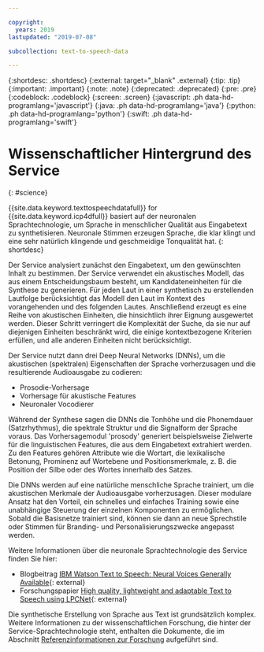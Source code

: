 ```yaml
---

copyright:
  years: 2019
lastupdated: "2019-07-08"

subcollection: text-to-speech-data

---
```


{:shortdesc: .shortdesc}
{:external: target="_blank" .external}
{:tip: .tip}
{:important: .important}
{:note: .note}
{:deprecated: .deprecated}
{:pre: .pre}
{:codeblock: .codeblock}
{:screen: .screen}
{:javascript: .ph data-hd-programlang='javascript'}
{:java: .ph data-hd-programlang='java'}
{:python: .ph data-hd-programlang='python'}
{:swift: .ph data-hd-programlang='swift'}

# Wissenschaftlicher Hintergrund des Service
{: #science}

{{site.data.keyword.texttospeechdatafull}} for {{site.data.keyword.icp4dfull}} basiert auf der neuronalen Sprachtechnologie, um Sprache in menschlicher Qualität aus Eingabetext zu synthetisieren. Neuronale Stimmen erzeugen Sprache, die klar klingt und eine sehr natürlich klingende und geschmeidige Tonqualität hat.
{: shortdesc}

Der Service analysiert zunächst den Eingabetext, um den gewünschten Inhalt zu bestimmen. Der Service verwendet ein akustisches Modell, das aus einem Entscheidungsbaum besteht, um Kandidateneinheiten für die Synthese zu generieren. Für jeden Laut in einer synthetisch zu erstellenden Lautfolge berücksichtigt das Modell den Laut im Kontext des vorangehenden und des folgenden Lautes. Anschließend erzeugt es eine Reihe von akustischen Einheiten, die hinsichtlich ihrer Eignung ausgewertet werden. Dieser Schritt verringert die Komplexität der Suche, da sie nur auf diejenigen Einheiten beschränkt wird, die einige kontextbezogene Kriterien erfüllen, und alle anderen Einheiten nicht berücksichtigt.

Der Service nutzt dann drei Deep Neural Networks (DNNs), um die akustischen (spektralen) Eigenschaften der Sprache vorherzusagen und die resultierende Audioausgabe zu codieren:

-   Prosodie-Vorhersage
-   Vorhersage für akustische Features
-   Neuronaler Vocodierer

Während der Synthese sagen die DNNs die Tonhöhe und die Phonemdauer (Satzrhythmus), die spektrale Struktur und die Signalform der Sprache voraus. Das Vorhersagemodul 'prosody' generiert beispielsweise Zielwerte für die linguistischen Features, die aus dem Eingabetext extrahiert werden. Zu den Features gehören Attribute wie die Wortart, die lexikalische Betonung, Prominenz auf Wortebene und Positionsmerkmale, z. B. die Position der Silbe oder des Wortes innerhalb des Satzes.

Die DNNs werden auf eine natürliche menschliche Sprache trainiert, um die akustischen Merkmale der Audioausgabe vorherzusagen. Dieser modulare Ansatz hat den Vorteil, ein schnelles und einfaches Training sowie eine unabhängige Steuerung der einzelnen Komponenten zu ermöglichen. Sobald die Basisnetze trainiert sind, können sie dann an neue Sprechstile oder Stimmen für Branding- und Personalisierungszwecke angepasst werden.

Weitere Informationen über die neuronale Sprachtechnologie des Service finden Sie hier:

-   Blogbeitrag [IBM Watson Text to Speech: Neural Voices Generally Available](https://medium.com/ibm-watson/ibm-watson-text-to-speech-neural-voices-added-to-service-e562106ff9c7){: external}
-   Forschungspapier [High quality, lightweight and adaptable Text to Speech using LPCNet](https://arxiv.org/abs/1905.00590){: external}

Die synthetische Erstellung von Sprache aus Text ist grundsätzlich komplex. Weitere Informationen zu der wissenschaftlichen Forschung, die hinter der Service-Sprachtechnologie steht, enthalten die Dokumente, die im Abschnitt [Referenzinformationen zur Forschung](/docs/services/text-to-speech-data?topic=text-to-speech-data-references) aufgeführt sind.
